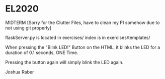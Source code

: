 # EL2020

MIDTERM
[Sorry for the Clutter Files, have to clean my PI somehow due to not using git properly]

flaskServer.py is located in exercises/
index is in exercises/templates/

When pressing the "Blink LED!" Button on the HTML, it blinks the LED for a duration of 0.1 seconds, ONE Time.

Pressing the button again will simply blink the LED again.

Joshua Raber
